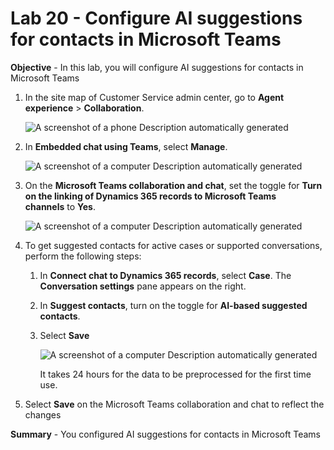 # Lab 20 - Configure AI suggestions for contacts in Microsoft Teams

**Objective** - In this lab, you will configure AI suggestions for contacts in Microsoft Teams

1.  In the site map of Customer Service admin center, go to **Agent experience** \> **Collaboration**.

    ![A screenshot of a phone Description automatically
generated](./media/media21/image1.png)

2.  In **Embedded chat using Teams**, select **Manage**.

    ![A screenshot of a computer Description automatically
generated](./media/media21/image2.png)

3.  On the **Microsoft Teams collaboration and chat**, set the toggle
    for **Turn on the linking of Dynamics 365 records to Microsoft Teams
    channels** to **Yes**.

    ![A screenshot of a computer Description automatically
generated](./media/media21/image3.png)

4.  To get suggested contacts for active cases or supported
    conversations, perform the following steps:

    1.  In **Connect chat to Dynamics 365 records**, select **Case**.
        The **Conversation settings** pane appears on the right.

    2.  In **Suggest contacts**, turn on the toggle for **AI-based
        suggested contacts**.

    3.  Select **Save**

        ![A screenshot of a computer Description automatically
generated](./media/media21/image4.png)

        It takes 24 hours for the data to be preprocessed for the first time
        use.

5. Select **Save** on the Microsoft Teams collaboration and chat to
reflect the changes


**Summary** - You configured AI suggestions for contacts in Microsoft Teams
